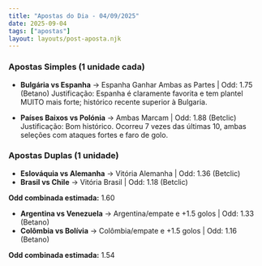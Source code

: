 ```yaml
---
title: "Apostas do Dia - 04/09/2025"
date: 2025-09-04
tags: ["apostas"]
layout: layouts/post-aposta.njk
---
```




### Apostas Simples (1 unidade cada)
- **Bulgária vs Espanha** → Espanha Ganhar Ambas as Partes | Odd: 1.75 (Betano) 
  Justificação: Espanha é claramente favorita e tem plantel MUITO mais forte; histórico recente superior à Bulgaria.

- **Países Baixos vs Polónia** → Ambas Marcam | Odd: 1.88 (Betclic) 
  Justificação: Bom histórico. Ocorreu 7 vezes das últimas 10, ambas seleções com ataques fortes e faro de golo.


### Apostas Duplas (1 unidade)
- **Eslováquia vs Alemanha** → Vitória Alemanha | Odd: 1.36 (Betclic) 
- **Brasil vs Chile** → Vitória Brasil | Odd: 1.18 (Betclic) 

**Odd combinada estimada:** 1.60

- **Argentina vs Venezuela** → Argentina/empate e +1.5 golos | Odd: 1.33 (Betano) 
- **Colômbia vs Bolívia** → Colômbia/empate e +1.5 golos | Odd: 1.16 (Betano) 

**Odd combinada estimada:** 1.54